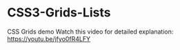 # CSS3-Grids-Lists
CSS Grids demo
Watch this video for detailed explanation: https://youtu.be/jfyo0fR4LFY


